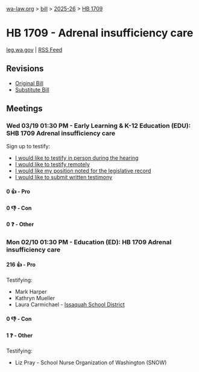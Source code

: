 [wa-law.org](/) > [bill](/bill/) > [2025-26](/bill/2025-26/) > [HB 1709](/bill/2025-26/hb/1709/)

# HB 1709 - Adrenal insufficiency care
[leg.wa.gov](https://app.leg.wa.gov/billsummary?BillNumber=1709&Year=2025&Initiative=false) | [RSS Feed](./rss.xml)

## Revisions
* [Original Bill](1/)
* [Substitute Bill](S/)

## Meetings
### Wed 03/19 01:30 PM - Early Learning & K-12 Education (EDU): SHB 1709 Adrenal insufficiency care
Sign up to testify:
* [I would like to testify in person during the hearing](https://app.leg.wa.gov/csi/Testifier/Add?chamber=House&mId=33039&aId=165858&caId=26376&tId=1)
* [I would like to testify remotely](https://app.leg.wa.gov/csi/Testifier/Add?chamber=House&mId=33039&aId=165858&caId=26376&tId=2)
* [I would like my position noted for the legislative record](https://app.leg.wa.gov/csi/Testifier/Add?chamber=House&mId=33039&aId=165858&caId=26376&tId=3)
* [I would like to submit written testimony](https://app.leg.wa.gov/csi/Testifier/Add?chamber=House&mId=33039&aId=165858&caId=26376&tId=4)

#### 0 👍 - Pro

#### 0 👎 - Con

#### 0 ❓ - Other

### Mon 02/10 01:30 PM - Education (ED): HB 1709 Adrenal insufficiency care
#### 216 👍 - Pro
Testifying:
* Mark Harper
* Kathryn Mueller
* Laura Carmichael - [Issaquah School District](/org/issaquah_school_district/)

#### 0 👎 - Con

#### 1 ❓ - Other
Testifying:
* Liz Pray - School Nurse Organization of Washington (SNOW)

